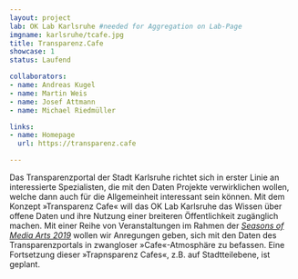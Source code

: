 ```yaml
---
layout: project
lab: OK Lab Karlsruhe #needed for Aggregation on Lab-Page
imgname: karlsruhe/tcafe.jpg
title: Transparenz.Cafe
showcase: 1
status: Laufend

collaborators:
- name: Andreas Kugel
- name: Martin Weis
- name: Josef Attmann
- name: Michael Riedmüller

links:
- name: Homepage
  url: https://transparenz.cafe

---
```


Das Transparenzportal der Stadt Karlsruhe richtet sich in erster Linie an inter­es­sierte Spezia­lis­ten, die mit den Daten Projekte verwirk­li­chen wollen, welche dann auch für die Allge­mein­heit inter­essant sein können. Mit dem Konzept »Transparenz Cafe« will das OK Lab Karlsruhe das Wissen über offene Daten und ihre Nutzung einer breiteren Öffentlichkeit zugänglich machen. Mit einer Reihe von Veranstaltungen im Rahmen der [*Seasons of Media Arts 2019*](https://zkm.de/de/veranstaltung/2019/08/datenlabor-workshop) wollen wir Anregungen geben, sich mit den Daten des Transparenzportals in zwangloser »Cafe«-Atmosphäre zu befassen. Eine Fortsetzung dieser »Trapnsparenz Cafes«, z.B. auf Stadtteilebene, ist geplant. 

